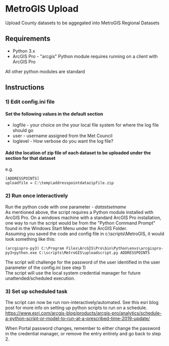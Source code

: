 # MetroGIS Upload
Upload County datasets to be aggegated into MetroGIS Regional Datasets

## Requirements
* Python 3.x
* ArcGIS Pro - "arcgis" Python module requires running on a client with ArcGIS Pro

All other python modules are standard

## Instructions
### 1) Edit config.ini file
#### Set the following values in the default section
* logfile - your choice on the your local file system for where the log file should go
* user - username assigned from the Met Council
* loglevel - How verbose do you want the log file?

#### Add the location of zip file of each dataset to be uploaded under the section for that dataset
e.g.
~~~
[ADDRESSPOINTS]
uploadfile = C:\temp\addresspointdatazipfile.zip
~~~
### 2) Run once interactively
Run the python code with one parameter - *datastsetname* \
As mentioned above, the script requires a Python module installed with ArcGIS Pro. On a windows machine with a standard ArcGIS Pro installation, one way to run the script would be from the "Python Command Prompt" found in the Windows Start Menu under the ArcGIS Folder. \
Assuming you saved the code and config file in c:\scripts\MetroGIS, it would look something like this:
~~~
(arcgispro-py3) C:\Program Files\ArcGIS\Pro\bin\Python\envs\arcgispro-py3>python.exe C:\scripts\MetroGIS\uploadscript.py ADDRESSPOINTS
~~~

The script will challenge for the password of the user identified in the user parameter of the config.ini (see step 1)\
The script will use the local system credential manager for future unattended/scheduled execution.


### 3) Set up scheduled task
The script can now be run non-interactively/automated. See this esri blog post for more info on setting up python scripts to run on a schedule. https://www.esri.com/arcgis-blog/products/arcgis-pro/analytics/schedule-a-python-script-or-model-to-run-at-a-prescribed-time-2019-update/

When Portal password changes, remember to either change the password in the credential manager, or remove the entry entirely and go back to step 2.